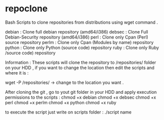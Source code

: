 # repoclone

Bash Scripts to clone repositories from distributions using wget command .

debian : Clone full debian repository (amd64/i386)
debsec : Clone Full Debian-Security repository (amd64/i386) 
perl : Clone only Cpan (Perl) source repository
perlm : Clone only Cpan (Modules by name) repository
python : Clone only Python (source code) repository
ruby : Clone only Ruby /source code) repository

Information :
These scripts will clone the repository to /repositories/ folder on your HDD , if you want to change the location then edit the scripts and where it is :

wget -P /repositories/   -> change to the location you want .

After cloning the git , go to yout git folder in your HDD and apply execution permissions to the scripts :
chmod +x debian 
chmod +x debsec
chmod +x perl
chmod +x perlm
chmod +x python
chmod +x ruby

to execute the script just write on scripts folder :
./script name


